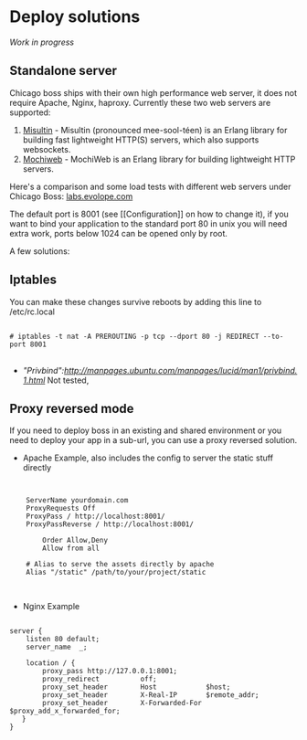 # Deploy solutions
*Work in progress*

## Standalone server
Chicago boss ships with their own high performance web server, it does not require Apache, Nginx, haproxy.
Currently these two web servers are supported:

1. [Misultin](https://github.com/ostinelli/misultin) - Misultin (pronounced mee-sool-téen) is an Erlang library for building fast lightweight HTTP(S) servers, which also supports websockets.
2. [Mochiweb](https://github.com/mochi/mochiweb) - MochiWeb is an Erlang library for building lightweight HTTP servers.

Here's a comparison and some load tests with different web servers under Chicago Boss: [labs.evolope.com](http://labs.evolope.com)

The default port is 8001 (see [[Configuration]] on how to change it), if you want to bind your application to the standard port 80 in unix you will need extra work, ports below 1024 can be opened only by root.

A few solutions:
## Iptables

You can make these changes survive reboots by adding this line to /etc/rc.local
<pre>
<code class="shell">
# iptables -t nat -A PREROUTING -p tcp --dport 80 -j REDIRECT --to-port 8001
</code>
</pre>

* *"Privbind":http://manpages.ubuntu.com/manpages/lucid/man1/privbind.1.html* Not tested, 

## Proxy reversed mode
If you need to deploy boss in an existing and shared environment or you need to deploy your app in a sub-url, you can use a proxy reversed solution.

* Apache Example, also includes the config to server the static stuff directly
<pre>
<code class="apache">
<VirtualHost *:80>
    ServerName yourdomain.com
    ProxyRequests Off
    ProxyPass / http://localhost:8001/
    ProxyPassReverse / http://localhost:8001/
    <Proxy *> 
        Order Allow,Deny 
        Allow from all 
    </Proxy>
    # Alias to serve the assets directly by apache
    Alias "/static" /path/to/your/project/static
</VirtualHost>
</code>
</pre>

* Nginx Example
<pre>
<code class="nginx">
server {
    listen 80 default;
    server_name  _;
 
    location / {
        proxy_pass http://127.0.0.1:8001;
        proxy_redirect          off;
        proxy_set_header        Host            $host;
        proxy_set_header        X-Real-IP       $remote_addr;
        proxy_set_header        X-Forwarded-For $proxy_add_x_forwarded_for;
   }
}
</code>
</pre>